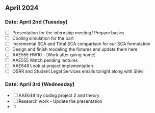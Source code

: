 ## April 2024

### Date: April 2nd (Tuesday)

- [ ] Presentation for the internship meeting/ Prepare basics
- [ ] Cooling simulation for the part
- [ ] Incremental SCA and Total SCA comparison for our SCA formulation
- [ ] Design and finish modeling the fixtures and update them here
- [ ] AAE555 HW10 - (Work after going home)
- [ ] AAE555 Watch pending lectures
- [ ] AAE648 Look at project implementation
- [ ] OSRR and Student Legal Services emails tonight along with Shivli

### Date: April 3rd (Wednesday)
- [ ] AAE648 try coding project 2 and theory
- [ ] Research work -  Update the presentation
- [ ] 
